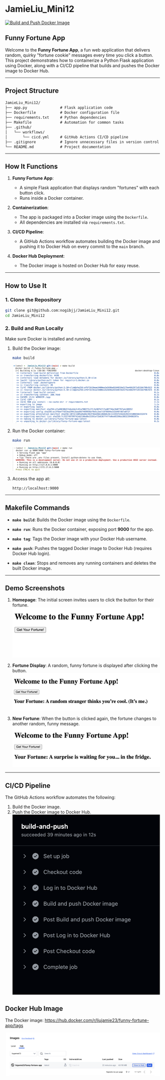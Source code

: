 # JamieLiu_Mini12

[![Build and Push Docker Image](https://github.com/nogibjj/JamieLiu_Mini12/actions/workflows/cicd.yml/badge.svg)](https://github.com/nogibjj/JamieLiu_Mini12/actions/workflows/cicd.yml)

## Funny Fortune App

Welcome to the **Funny Fortune App**, a fun web application that delivers random, quirky "fortune cookie" messages every time you click a button. This project demonstrates how to containerize a Python Flask application using Docker, along with a CI/CD pipeline that builds and pushes the Docker image to Docker Hub.

---

## Project Structure

```
JamieLiu_Mini12/
├── app.py               # Flask application code
├── Dockerfile           # Docker configuration file
├── requirements.txt     # Python dependencies
├── Makefile             # Automation for common tasks
├── .github/
│   └── workflows/
│       └── cicd.yml     # GitHub Actions CI/CD pipeline
├── .gitignore           # Ignore unnecessary files in version control
└── README.md            # Project documentation
```

---

## How It Functions

1. **Funny Fortune App**:

   - A simple Flask application that displays random "fortunes" with each button click.
   - Runs inside a Docker container.

2. **Containerization**:

   - The app is packaged into a Docker image using the `Dockerfile`.
   - All dependencies are installed via `requirements.txt`.

3. **CI/CD Pipeline**:

   - A GitHub Actions workflow automates building the Docker image and pushing it to Docker Hub on every commit to the `main` branch.

4. **Docker Hub Deployment**:
   - The Docker image is hosted on Docker Hub for easy reuse.

---

## How to Use It

### **1. Clone the Repository**

```bash
git clone git@github.com:nogibjj/JamieLiu_Mini12.git
cd JamieLiu_Mini12
```

### **2. Build and Run Locally**

Make sure Docker is installed and running.

1. Build the Docker image:

   ```bash
   make build
   ```

   ![MakeBuild](imgs/build.png)

2. Run the Docker container:

   ```bash
   make run
   ```

   ![MakeRun](imgs/run.png)

3. Access the app at:
   ```
   http://localhost:9000
   ```

---

## Makefile Commands

- **`make build`**:
  Builds the Docker image using the `Dockerfile`.

- **`make run`**:
  Runs the Docker container, exposing port **9000** for the app.

- **`make tag`**:
  Tags the Docker image with your Docker Hub username.

- **`make push`**:
  Pushes the tagged Docker image to Docker Hub (requires Docker Hub login).

- **`make clean`**:
  Stops and removes any running containers and deletes the built Docker image.

---

## Demo Screenshots

1. **Homepage**:
   The initial screen invites users to click the button for their fortune.
   ![Homepage](imgs/demo_1.png)

2. **Fortune Display**:
   A random, funny fortune is displayed after clicking the button.
   ![Fortune](imgs/demo_2.png)

3. **New Fortune**:
   When the button is clicked again, the fortune changes to another random, funny message.
   ![Fortune](imgs/demo_3.png)

---

## CI/CD Pipeline

The GitHub Actions workflow automates the following:

1. Build the Docker image.
2. Push the Docker image to Docker Hub.
   ![CI](imgs/ci.png)

## Docker Hub Image
The Docker image:
https://hub.docker.com/r/liujamie23/funny-fortune-app/tags

![DockerHub](imgs/docker.png)
